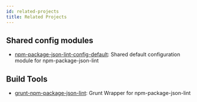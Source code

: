 ```yaml
---
id: related-projects
title: Related Projects
---
```


## Shared config modules

- [npm-package-json-lint-config-default](https://github.com/tclindner/npm-package-json-lint-config-default): Shared default configuration module for npm-package-json-lint

## Build Tools

- [grunt-npm-package-json-lint](https://github.com/tclindner/grunt-npm-package-json-lint): Grunt Wrapper for npm-package-json-lint
